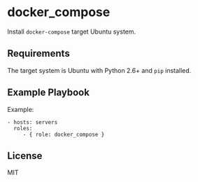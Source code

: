 **docker_compose**
=========

Install `docker-compose` target Ubuntu system.

**Requirements**
------------

The target system is Ubuntu with Python 2.6+ and `pip` installed.


**Example Playbook**
----------------

Example:

    - hosts: servers
      roles:
         - { role: docker_compose }

**License**
-------

MIT
